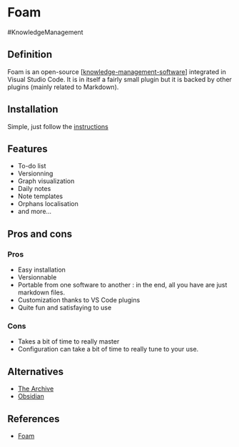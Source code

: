 # Foam

#KnowledgeManagement

## Definition

Foam is an open-source [[knowledge-management-software]] integrated in Visual Studio Code. It
is in itself a fairly small plugin but it is backed by other plugins (mainly related to
Markdown).

## Installation

Simple, just follow the [instructions](https://foambubble.github.io/foam/#getting-started)

## Features

- To-do list
- Versionning
- Graph visualization
- Daily notes
- Note templates
- Orphans localisation
- and more...

## Pros and cons

### Pros

- Easy installation
- Versionnable
- Portable from one software to another : in the end, all you have are just markdown files.
- Customization thanks to VS Code plugins
- Quite fun and satisfaying to use

### Cons

- Takes a bit of time to really master
- Configuration can take a bit of time to really tune to your use.

## Alternatives 

- [The Archive](https://zettelkasten.de/posts/object-tags-vs-topic-tags/)
- [Obsidian](https://obsidian.md)


## References

- [Foam](https://foambubble.github.io/foam/)

[//begin]: # "Autogenerated link references for markdown compatibility"
[knowledge-management-software]: knowledge-management-software.md "Knowledge Management Software"
[//end]: # "Autogenerated link references"
